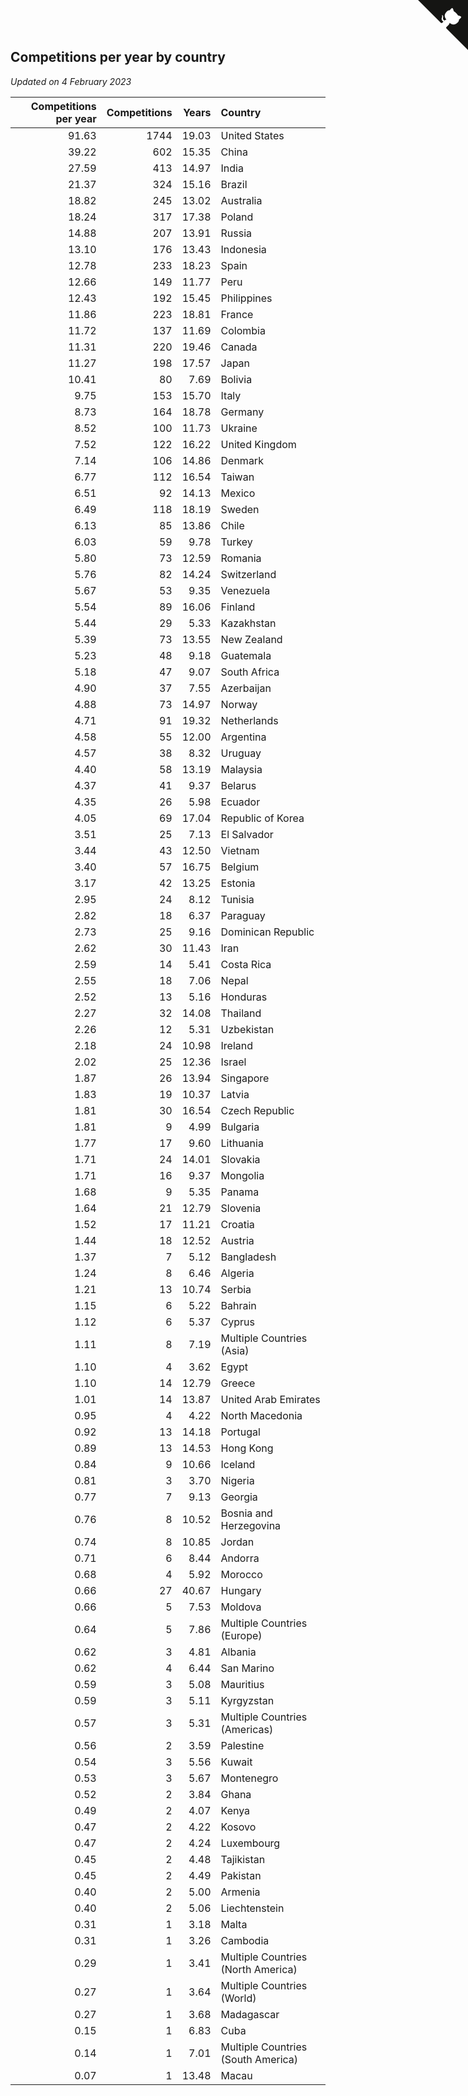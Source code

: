 ## Competitions per year by country

*Updated on  4 February 2023*

| Competitions per year | Competitions | Years | Country |
| ---: | ---: | ---: | :--- |
| 91.63 | 1744 | 19.03 | United States |
| 39.22 | 602 | 15.35 | China |
| 27.59 | 413 | 14.97 | India |
| 21.37 | 324 | 15.16 | Brazil |
| 18.82 | 245 | 13.02 | Australia |
| 18.24 | 317 | 17.38 | Poland |
| 14.88 | 207 | 13.91 | Russia |
| 13.10 | 176 | 13.43 | Indonesia |
| 12.78 | 233 | 18.23 | Spain |
| 12.66 | 149 | 11.77 | Peru |
| 12.43 | 192 | 15.45 | Philippines |
| 11.86 | 223 | 18.81 | France |
| 11.72 | 137 | 11.69 | Colombia |
| 11.31 | 220 | 19.46 | Canada |
| 11.27 | 198 | 17.57 | Japan |
| 10.41 | 80 | 7.69 | Bolivia |
| 9.75 | 153 | 15.70 | Italy |
| 8.73 | 164 | 18.78 | Germany |
| 8.52 | 100 | 11.73 | Ukraine |
| 7.52 | 122 | 16.22 | United Kingdom |
| 7.14 | 106 | 14.86 | Denmark |
| 6.77 | 112 | 16.54 | Taiwan |
| 6.51 | 92 | 14.13 | Mexico |
| 6.49 | 118 | 18.19 | Sweden |
| 6.13 | 85 | 13.86 | Chile |
| 6.03 | 59 | 9.78 | Turkey |
| 5.80 | 73 | 12.59 | Romania |
| 5.76 | 82 | 14.24 | Switzerland |
| 5.67 | 53 | 9.35 | Venezuela |
| 5.54 | 89 | 16.06 | Finland |
| 5.44 | 29 | 5.33 | Kazakhstan |
| 5.39 | 73 | 13.55 | New Zealand |
| 5.23 | 48 | 9.18 | Guatemala |
| 5.18 | 47 | 9.07 | South Africa |
| 4.90 | 37 | 7.55 | Azerbaijan |
| 4.88 | 73 | 14.97 | Norway |
| 4.71 | 91 | 19.32 | Netherlands |
| 4.58 | 55 | 12.00 | Argentina |
| 4.57 | 38 | 8.32 | Uruguay |
| 4.40 | 58 | 13.19 | Malaysia |
| 4.37 | 41 | 9.37 | Belarus |
| 4.35 | 26 | 5.98 | Ecuador |
| 4.05 | 69 | 17.04 | Republic of Korea |
| 3.51 | 25 | 7.13 | El Salvador |
| 3.44 | 43 | 12.50 | Vietnam |
| 3.40 | 57 | 16.75 | Belgium |
| 3.17 | 42 | 13.25 | Estonia |
| 2.95 | 24 | 8.12 | Tunisia |
| 2.82 | 18 | 6.37 | Paraguay |
| 2.73 | 25 | 9.16 | Dominican Republic |
| 2.62 | 30 | 11.43 | Iran |
| 2.59 | 14 | 5.41 | Costa Rica |
| 2.55 | 18 | 7.06 | Nepal |
| 2.52 | 13 | 5.16 | Honduras |
| 2.27 | 32 | 14.08 | Thailand |
| 2.26 | 12 | 5.31 | Uzbekistan |
| 2.18 | 24 | 10.98 | Ireland |
| 2.02 | 25 | 12.36 | Israel |
| 1.87 | 26 | 13.94 | Singapore |
| 1.83 | 19 | 10.37 | Latvia |
| 1.81 | 30 | 16.54 | Czech Republic |
| 1.81 | 9 | 4.99 | Bulgaria |
| 1.77 | 17 | 9.60 | Lithuania |
| 1.71 | 24 | 14.01 | Slovakia |
| 1.71 | 16 | 9.37 | Mongolia |
| 1.68 | 9 | 5.35 | Panama |
| 1.64 | 21 | 12.79 | Slovenia |
| 1.52 | 17 | 11.21 | Croatia |
| 1.44 | 18 | 12.52 | Austria |
| 1.37 | 7 | 5.12 | Bangladesh |
| 1.24 | 8 | 6.46 | Algeria |
| 1.21 | 13 | 10.74 | Serbia |
| 1.15 | 6 | 5.22 | Bahrain |
| 1.12 | 6 | 5.37 | Cyprus |
| 1.11 | 8 | 7.19 | Multiple Countries (Asia) |
| 1.10 | 4 | 3.62 | Egypt |
| 1.10 | 14 | 12.79 | Greece |
| 1.01 | 14 | 13.87 | United Arab Emirates |
| 0.95 | 4 | 4.22 | North Macedonia |
| 0.92 | 13 | 14.18 | Portugal |
| 0.89 | 13 | 14.53 | Hong Kong |
| 0.84 | 9 | 10.66 | Iceland |
| 0.81 | 3 | 3.70 | Nigeria |
| 0.77 | 7 | 9.13 | Georgia |
| 0.76 | 8 | 10.52 | Bosnia and Herzegovina |
| 0.74 | 8 | 10.85 | Jordan |
| 0.71 | 6 | 8.44 | Andorra |
| 0.68 | 4 | 5.92 | Morocco |
| 0.66 | 27 | 40.67 | Hungary |
| 0.66 | 5 | 7.53 | Moldova |
| 0.64 | 5 | 7.86 | Multiple Countries (Europe) |
| 0.62 | 3 | 4.81 | Albania |
| 0.62 | 4 | 6.44 | San Marino |
| 0.59 | 3 | 5.08 | Mauritius |
| 0.59 | 3 | 5.11 | Kyrgyzstan |
| 0.57 | 3 | 5.31 | Multiple Countries (Americas) |
| 0.56 | 2 | 3.59 | Palestine |
| 0.54 | 3 | 5.56 | Kuwait |
| 0.53 | 3 | 5.67 | Montenegro |
| 0.52 | 2 | 3.84 | Ghana |
| 0.49 | 2 | 4.07 | Kenya |
| 0.47 | 2 | 4.22 | Kosovo |
| 0.47 | 2 | 4.24 | Luxembourg |
| 0.45 | 2 | 4.48 | Tajikistan |
| 0.45 | 2 | 4.49 | Pakistan |
| 0.40 | 2 | 5.00 | Armenia |
| 0.40 | 2 | 5.06 | Liechtenstein |
| 0.31 | 1 | 3.18 | Malta |
| 0.31 | 1 | 3.26 | Cambodia |
| 0.29 | 1 | 3.41 | Multiple Countries (North America) |
| 0.27 | 1 | 3.64 | Multiple Countries (World) |
| 0.27 | 1 | 3.68 | Madagascar |
| 0.15 | 1 | 6.83 | Cuba |
| 0.14 | 1 | 7.01 | Multiple Countries (South America) |
| 0.07 | 1 | 13.48 | Macau |


<a href="https://github.com/JustinTimeCuber/wca_statistics" class="github-corner" aria-label="View source on Github"><svg width="80" height="80" viewBox="0 0 250 250" style="fill:#151513; color:#fff; position: absolute; top: 0; border: 0; right: 0;" aria-hidden="true"><path d="M0,0 L115,115 L130,115 L142,142 L250,250 L250,0 Z"></path><path d="M128.3,109.0 C113.8,99.7 119.0,89.6 119.0,89.6 C122.0,82.7 120.5,78.6 120.5,78.6 C119.2,72.0 123.4,76.3 123.4,76.3 C127.3,80.9 125.5,87.3 125.5,87.3 C122.9,97.6 130.6,101.9 134.4,103.2" fill="currentColor" style="transform-origin: 130px 106px;" class="octo-arm"></path><path d="M115.0,115.0 C114.9,115.1 118.7,116.5 119.8,115.4 L133.7,101.6 C136.9,99.2 139.9,98.4 142.2,98.6 C133.8,88.0 127.5,74.4 143.8,58.0 C148.5,53.4 154.0,51.2 159.7,51.0 C160.3,49.4 163.2,43.6 171.4,40.1 C171.4,40.1 176.1,42.5 178.8,56.2 C183.1,58.6 187.2,61.8 190.9,65.4 C194.5,69.0 197.7,73.2 200.1,77.6 C213.8,80.2 216.3,84.9 216.3,84.9 C212.7,93.1 206.9,96.0 205.4,96.6 C205.1,102.4 203.0,107.8 198.3,112.5 C181.9,128.9 168.3,122.5 157.7,114.1 C157.9,116.9 156.7,120.9 152.7,124.9 L141.0,136.5 C139.8,137.7 141.6,141.9 141.8,141.8 Z" fill="currentColor" class="octo-body"></path></svg></a><style>.github-corner:hover .octo-arm{animation:octocat-wave 560ms ease-in-out}@keyframes octocat-wave{0%,100%{transform:rotate(0)}20%,60%{transform:rotate(-25deg)}40%,80%{transform:rotate(10deg)}}@media (max-width:500px){.github-corner:hover .octo-arm{animation:none}.github-corner .octo-arm{animation:octocat-wave 560ms ease-in-out}}</style>
